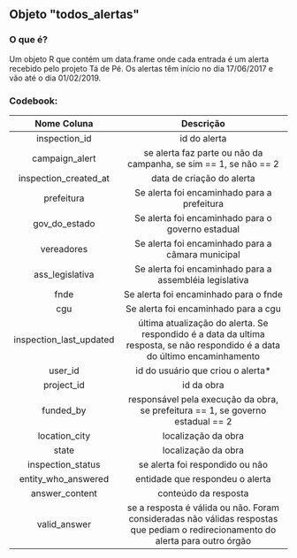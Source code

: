 ## Objeto "todos_alertas" 

### O que é?

Um objeto R que contém um data.frame onde cada entrada é um alerta recebido pelo projeto Tá de Pé. 
Os alertas têm início no dia 17/06/2017 e vão até o dia 01/02/2019. 

### Codebook:

| Nome Coluna    | Descrição           |
| :-------------:|:-------------------:|
| inspection_id  | id do alerta |
| campaign_alert | se alerta faz parte ou não da campanha, se sim == 1, se não == 2 |
| inspection_created_at| data de criação do alerta |
| prefeitura | Se alerta foi encaminhado para a prefeitura |
| gov_do_estado | Se alerta foi encaminhado para o governo estadual|
| vereadores | Se alerta foi encaminhado para a câmara municipal |
| ass_legislativa | Se alerta foi encaminhado para a assembléia legislativa |
| fnde | Se alerta foi encaminhado para o fnde |
| cgu | Se alerta foi encaminhado para a cgu |
| inspection_last_updated | última atualização do alerta. Se respondido é a data da ultima resposta, se não respondido é a data do último encaminhamento |
| user_id        | id do usuário que criou o alerta* |
| project_id     | id da obra |
| funded_by      | responsável pela execução da obra, se prefeitura == 1, se governo estadual == 2 | 
| location_city  | localização da obra |
| state          | localização da obra |
|inspection_status| se alerta foi respondido ou não |
|entity_who_answered| entidade que respondeu o alerta |
|answer_content| conteúdo da resposta |
|valid_answer| se a resposta é válida ou não. Foram consideradas não válidas respostas que pediam o redirecionamento do alerta para outro órgão |

